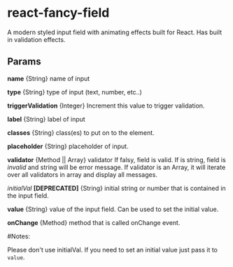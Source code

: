 # react-fancy-field

A modern styled input field with animating effects built for React. Has built in validation effects.


## Params

**name** {String} name of input

**type** {String} type of input (text, number, etc..)

**triggerValidation** {Integer} Increment this value to trigger validation.

**label** {String} label of input

**classes** {String} class(es) to put on to the <FancyButton /> element.

**placeholder** {String} placeholder of input.

**validator** {Method || Array} validator If falsy, field is valid. If is string, field is *invalid* and string will be error message. If validator is an Array, it will iterate over all validators in array and display all messages.

*initialVal* **[DEPRECATED]** {String} initial string or number that is contained in the input field.

**value** {String} value of the input field. Can be used to set the initial value.

**onChange** {Method} method that is called onChange event.


#Notes: 

Please don't use initialVal. If you need to set an initial value just pass it to `value`.